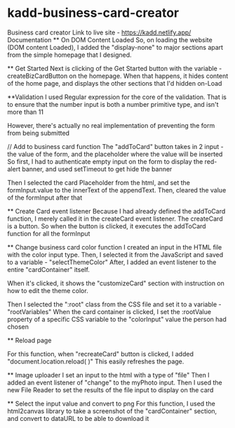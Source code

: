 # kadd-business-card-creator
Business card creator
Link to live site - https://kadd.netlify.app/
Documentation
** On DOM Content Loaded 
So, on loading the website (DOM content Loaded), I added the "display-none" to major sections apart from the simple homepage that I designed.

** Get Started
Next is clicking of the Get Started button with the variable - createBizCardButton on the homepage. When that happens, it hides content of the home page, and displays the other sections that I'd hidden on-Load

**Validation
I used Regular expression for the core of the validation. That is to ensure that the number input is both a number primitive type, and isn't more than 11

However, there's actually no real implementation of preventing the form from being submitted 

// Add to business card function
The "addToCard" button takes in 2 input - the value of the form, and the placeholder where the value will be inserted
So first, I had to authenticate empty input on the form to display the red-alert banner, and used setTimeout to get hide the banner 

Then I selected the card Placeholder from the html, and set the formInput.value to the innerText of the appendText.
Then, cleared the value of the formInput after that

** Create Card event listener 
Because I had already defined the addToCard function, I merely called it in the createCard event listener.
The createCard is a button. So when the button is clicked, it executes the addToCard function for all the formInput 

** Change business card color function 
 I created an input in the HTML file with the color input type.
Then, I selected it from the JavaScript and saved to a variable - "selectThemeColor" 
After, I added an event listener to the entire "cardContainer" itself.

 When it's clicked, it shows the "customizeCard" section with instruction on how to edit the theme color.

 Then I selected the ":root" class from the CSS file and set it to a variable - "rootVariables" 
When the card container is clicked, I set the :rootValue property of a specific CSS variable to the "colorInput" value the person had chosen 

** Reload page

For this function, when "recreateCard" button is clicked, I added "document.location.reload( )"
This easily refreshes the page. 

** Image uploader
I set an input to the html with a type of "file"
Then I added an event listener of "change" to the myPhoto input.
Then I used the new File Reader to set the results of the file input to display on the card


** Select the input value and convert to png
For this function, I used the html2canvas library to take a screenshot of the "cardContainer" section, and convert to dataURL to be able to download it

